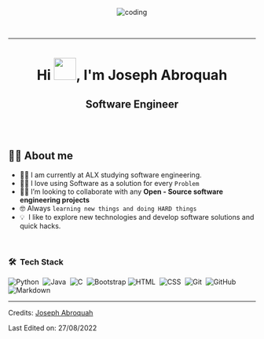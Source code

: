 <p align="center"><img align="center" src="https://github.com/jabroquah/main/blob/main/animesher.com_computer-gif-whos-there-49651.gif" alt="coding" /></p>
<br>

<hr>
<h1 align="center">Hi <img src="https://github.com/jabroquah/main/blob/main/wave.gif" width="45px">, I'm Joseph Abroquah</h1>
<h2 align="center"> Software Engineer </h2>

<br><br>
## :sassy_man:  About me 
- :student: I am currently at ALX studying software engineering.
- :technologist: I love using Software as a solution for every `Problem`
- :student: I’m looking to collaborate with any **Open - Source software engineering projects**
- :nerd_face: Always `learning new things and doing HARD things`
- 💡 &nbsp;I like to explore new technologies and develop software solutions and quick hacks.

<br>

### 🛠 &nbsp;Tech Stack
![Python](https://img.shields.io/badge/-Python-05122A?style=flat&logo=python)&nbsp;
![Java](https://img.shields.io/badge/-Java-05122A?style=flat&logo=Java&logoColor=FFA518)&nbsp;
![C](https://img.shields.io/badge/-C-05122A?style=flat&logo=C&logoColor=A8B9CC)&nbsp;
![Bootstrap](https://img.shields.io/badge/-Bootstrap-05122A?style=flat&logo=bootstrap&logoColor=563D7C)
![HTML](https://img.shields.io/badge/-HTML-05122A?style=flat&logo=HTML5)&nbsp;
![CSS](https://img.shields.io/badge/-CSS-05122A?style=flat&logo=CSS3&logoColor=1572B6)&nbsp;
![Git](https://img.shields.io/badge/-Git-05122A?style=flat&logo=git)&nbsp;
![GitHub](https://img.shields.io/badge/-GitHub-05122A?style=flat&logo=github)&nbsp;
![Markdown](https://img.shields.io/badge/-Markdown-05122A?style=flat&logo=markdown)


-----
Credits: [Joseph Abroquah](https://github.com/jabroquah)

Last Edited on: 27/08/2022
